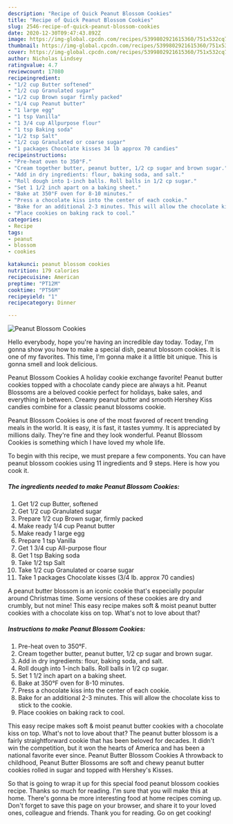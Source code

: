 ```yaml
---
description: "Recipe of Quick Peanut Blossom Cookies"
title: "Recipe of Quick Peanut Blossom Cookies"
slug: 2546-recipe-of-quick-peanut-blossom-cookies
date: 2020-12-30T09:47:43.892Z
image: https://img-global.cpcdn.com/recipes/5399802921615360/751x532cq70/peanut-blossom-cookies-recipe-main-photo.jpg
thumbnail: https://img-global.cpcdn.com/recipes/5399802921615360/751x532cq70/peanut-blossom-cookies-recipe-main-photo.jpg
cover: https://img-global.cpcdn.com/recipes/5399802921615360/751x532cq70/peanut-blossom-cookies-recipe-main-photo.jpg
author: Nicholas Lindsey
ratingvalue: 4.7
reviewcount: 17080
recipeingredient:
- "1/2 cup Butter softened"
- "1/2 cup Granulated sugar"
- "1/2 cup Brown sugar firmly packed"
- "1/4 cup Peanut butter"
- "1 large egg"
- "1 tsp Vanilla"
- "1 3/4 cup Allpurpose flour"
- "1 tsp Baking soda"
- "1/2 tsp Salt"
- "1/2 cup Granulated or coarse sugar"
- "1 packages Chocolate kisses 34 lb approx 70 candies"
recipeinstructions:
- "Pre-heat oven to 350°F."
- "Cream together butter, peanut butter, 1/2 cp sugar and brown sugar."
- "Add in dry ingredients: flour, baking soda, and salt."
- "Roll dough into 1-inch balls. Roll balls in 1/2 cp sugar."
- "Set 1 1/2 inch apart on a baking sheet."
- "Bake at 350°F oven for 8-10 minutes."
- "Press a chocolate kiss into the center of each cookie."
- "Bake for an additional 2-3 minutes. This will allow the chocolate kiss to stick to the cookie."
- "Place cookies on baking rack to cool."
categories:
- Recipe
tags:
- peanut
- blossom
- cookies

katakunci: peanut blossom cookies 
nutrition: 179 calories
recipecuisine: American
preptime: "PT12M"
cooktime: "PT56M"
recipeyield: "1"
recipecategory: Dinner

---
```



![Peanut Blossom Cookies](https://img-global.cpcdn.com/recipes/5399802921615360/751x532cq70/peanut-blossom-cookies-recipe-main-photo.jpg)

Hello everybody, hope you're having an incredible day today. Today, I'm gonna show you how to make a special dish, peanut blossom cookies. It is one of my favorites. This time, I'm gonna make it a little bit unique. This is gonna smell and look delicious.

Peanut Blossom Cookies A holiday cookie exchange favorite! Peanut butter cookies topped with a chocolate candy piece are always a hit. Peanut Blossoms are a beloved cookie perfect for holidays, bake sales, and everything in between. Creamy peanut butter and smooth Hershey Kiss candies combine for a classic peanut blossoms cookie.

Peanut Blossom Cookies is one of the most favored of recent trending meals in the world. It is easy, it is fast, it tastes yummy. It is appreciated by millions daily. They're fine and they look wonderful. Peanut Blossom Cookies is something which I have loved my whole life.


To begin with this recipe, we must prepare a few components. You can have peanut blossom cookies using 11 ingredients and 9 steps. Here is how you cook it.

<!--inarticleads1-->

##### The ingredients needed to make Peanut Blossom Cookies:

1. Get 1/2 cup Butter, softened
1. Get 1/2 cup Granulated sugar
1. Prepare 1/2 cup Brown sugar, firmly packed
1. Make ready 1/4 cup Peanut butter
1. Make ready 1 large egg
1. Prepare 1 tsp Vanilla
1. Get 1 3/4 cup All-purpose flour
1. Get 1 tsp Baking soda
1. Take 1/2 tsp Salt
1. Take 1/2 cup Granulated or coarse sugar
1. Take 1 packages Chocolate kisses (3/4 lb. approx 70 candies)


A peanut butter blossom is an iconic cookie that&#39;s especially popular around Christmas time. Some versions of these cookies are dry and crumbly, but not mine! This easy recipe makes soft &amp; moist peanut butter cookies with a chocolate kiss on top. What&#39;s not to love about that? 

<!--inarticleads2-->

##### Instructions to make Peanut Blossom Cookies:

1. Pre-heat oven to 350°F.
1. Cream together butter, peanut butter, 1/2 cp sugar and brown sugar.
1. Add in dry ingredients: flour, baking soda, and salt.
1. Roll dough into 1-inch balls. Roll balls in 1/2 cp sugar.
1. Set 1 1/2 inch apart on a baking sheet.
1. Bake at 350°F oven for 8-10 minutes.
1. Press a chocolate kiss into the center of each cookie.
1. Bake for an additional 2-3 minutes. This will allow the chocolate kiss to stick to the cookie.
1. Place cookies on baking rack to cool.


This easy recipe makes soft &amp; moist peanut butter cookies with a chocolate kiss on top. What&#39;s not to love about that? The peanut butter blossom is a fairly straightforward cookie that has been beloved for decades. It didn&#39;t win the competition, but it won the hearts of America and has been a national favorite ever since. Peanut Butter Blossom Cookies A throwback to childhood, Peanut Butter Blossoms are soft and chewy peanut butter cookies rolled in sugar and topped with Hershey&#39;s Kisses. 

So that is going to wrap it up for this special food peanut blossom cookies recipe. Thanks so much for reading. I'm sure that you will make this at home. There's gonna be more interesting food at home recipes coming up. Don't forget to save this page on your browser, and share it to your loved ones, colleague and friends. Thank you for reading. Go on get cooking!

